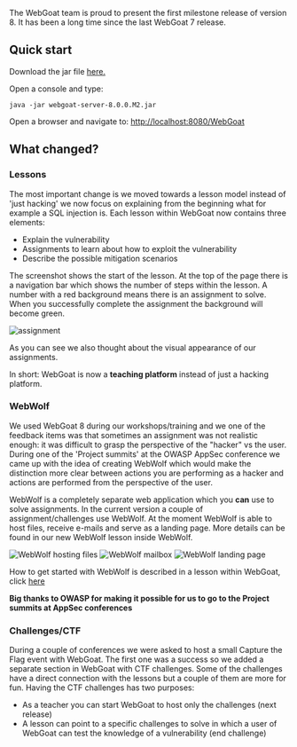 The WebGoat team is proud to present the first milestone release of version 8. It has
been a long time since the last WebGoat 7 release.

## Quick start

Download the jar file [here.](https://github.com/WebGoat/WebGoat/releases/tag/v8.0.0.M2)

Open a console and type:

```$bash
java -jar webgoat-server-8.0.0.M2.jar
```

Open a browser and navigate to: [http://localhost:8080/WebGoat](http://localhost:8080/WebGoat)


## What changed?

### Lessons

The most important change is we moved towards a lesson model instead of 'just hacking' we
now focus on explaining from the beginning what for example a SQL injection is. Each lesson
within WebGoat now contains three elements:

- Explain the vulnerability
- Assignments to learn about how to exploit the vulnerability
- Describe the possible mitigation scenarios

The screenshot shows the start of the lesson. At the top of the page there is a navigation
bar which shows the number of steps within the lesson. A number with a red background means
there is an assignment to solve. When you successfully complete the assignment the background will become green.

![assignment](https://raw.githubusercontent.com/wiki/WebGoat/WebGoat/images/8.0-milestone/assignment.png "Example assignment")
                                                               
As you can see we also thought about the visual appearance of our assignments.

In short: WebGoat is now a **teaching platform** instead of just a hacking platform. 

### WebWolf

We used WebGoat 8 during our workshops/training and we one of the feedback items was that sometimes 
an assignment was not realistic enough: it was difficult to grasp the perspective of the "hacker" vs the user. 
During one of the 'Project summits' at the OWASP AppSec conference we came up with
the idea of creating WebWolf which would make the distinction more clear between actions you are performing as 
a hacker and actions are performed from the perspective of the user.

WebWolf is a completely separate web application which you **can** use to solve assignments. In 
the current version a couple of assignment/challenges use WebWolf. At the moment WebWolf is able
to host files, receive e-mails and serve as a landing page. More details can be found in 
our new WebWolf lesson inside WebWolf.

![WebWolf hosting files](https://raw.githubusercontent.com/wiki/WebGoat/WebGoat/images/8.0-milestone/files.png "WebWolf hosting files")
![WebWolf mailbox](https://raw.githubusercontent.com/wiki/WebGoat/WebGoat/images/8.0-milestone/mailbox.png "WebWolf mailbox")
![WebWolf landing page](https://raw.githubusercontent.com/wiki/WebGoat/WebGoat/images/8.0-milestone/requests.png "WebWolf landing page")

How to get started with WebWolf is described in a lesson within WebGoat, click [here](http://localhost:8080/WebGoat/start.mvc#lesson/WebWolfIntroduction.lesson)

**Big thanks to OWASP for making it possible for us to go to the Project summits at AppSec conferences**

 
### Challenges/CTF

During a couple of conferences we were asked to host a small Capture the Flag event with WebGoat. The first one 
 was a success so we added a separate section in WebGoat with CTF challenges. Some of the challenges have a direct 
 connection with the lessons but a couple of them are more for fun. Having the CTF challenges has two purposes:
 
* As a teacher you can start WebGoat to host only the challenges (next release)
* A lesson can point to a specific challenges to solve in which a user of WebGoat can test the knowledge of a vulnerability (end challenge)
